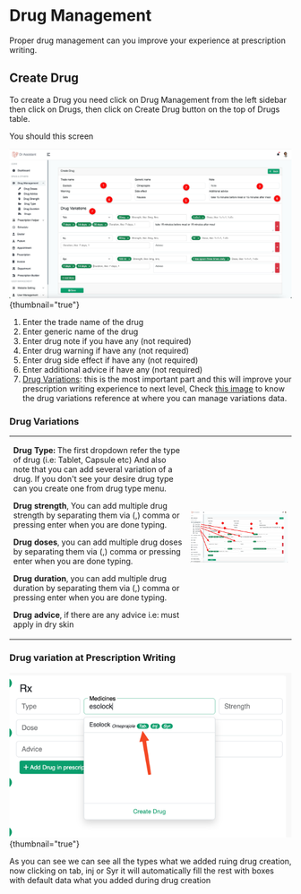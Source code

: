 # Drug Management

Proper drug management can you improve your experience at prescription writing.

## Create Drug

To create a Drug you need click on Drug Management from the left sidebar then click on Drugs, then click on Create Drug
button on the top of Drugs table.

You should this screen

![Create Drug](../assets/images/drug-management/create-drug.png){thumbnail="true"}

1. Enter the trade name of the drug
2. Enter generic name of the drug
3. Enter drug note if you have any (not required)
4. Enter drug warning if have any (not required)
5. Enter drug side effect if have any (not required)
6. Enter additional advice if have any (not required)
7. [Drug Variations](#drug-variations): this is the most important part and this will improve your prescription writing
   experience to next
   level, Check [this image](#drug-variation-ref) to know the drug variations reference at where you can manage
   variations data.

### Drug Variations

<table style="none">
<tr>
<td> 
<p><b>Drug Type:</b> The first dropdown refer the type of drug (i.e: Tablet, Capsule etc) And also note that you can add several variation of a drug.
If you don't see your desire drug type can you create one from drug type menu.
</p>

<p><b>Drug strength</b>, You can add multiple drug strength by separating them via (,) comma or pressing enter when you are done typing.</p>
<p><b>Drug doses</b>, you can add multiple drug doses by separating them via (,) comma or pressing enter when you are done typing.</p>
<p><b>Drug duration</b>, you can add multiple drug duration by separating them via (,) comma or pressing enter when you are done typing.</p>
<p><b>Drug advice</b>, if there are any advice i.e: must apply in dry skin</p>
</td>
<td>
<img id="drug-variation-ref" src="../assets/images/drug-management/create-drug-ref.png" thumbnail="true" alt=""/>
</td>
</tr>
</table>

### Drug variation at Prescription Writing

![](../assets/images/drug-management/drug-at-prescription.png){thumbnail="true"}

As you can see we can see all the types what we added ruing drug creation, now clicking on tab, inj or Syr it will
automatically fill the rest with boxes with default data what you added during drug creation